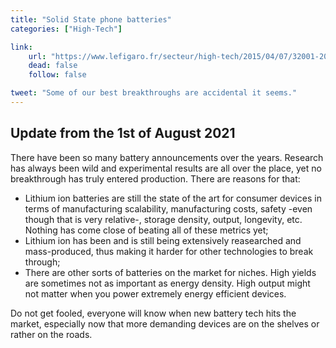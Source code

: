 ```yaml
---
title: "Solid State phone batteries"
categories: ["High-Tech"]

link:
    url: "https://www.lefigaro.fr/secteur/high-tech/2015/04/07/32001-20150407ARTFIG00329-bientot-une-batterie-qui-rechargera-votre-smartphone-en-une-minute.php"
    dead: false
    follow: false

tweet: "Some of our best breakthroughs are accidental it seems."
---
```


## Update from the 1st of August 2021

There have been so many battery announcements over the years. Research has always been wild and experimental results are
all over the place, yet no breakthrough has truly entered production. There are reasons for that:
- Lithium ion batteries are still the state of the art for consumer devices in terms of manufacturing scalability,
  manufacturing costs, safety -even though that is very relative-, storage density, output, longevity, etc. Nothing has
  come close of beating all of these metrics yet;
- Lithium ion has been and is still being extensively reasearched and mass-produced, thus making it harder for other
  technologies to break through;
- There are other sorts of batteries on the market for niches. High yields are sometimes not as important as energy
  density. High output might not matter when you power extremely energy efficient devices.

Do not get fooled, everyone will know when new battery tech hits the market, especially now that more demanding devices
are on the shelves or rather on the roads.